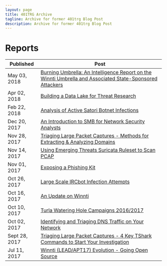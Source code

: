 ```yaml
---
layout: page
title: 401TRG Archive
tagline: Archive for former 401trg Blog Post
description: Archive for former 401trg Blog Post
---
```

# Reports

| Published | Post |
|-------------------------------------------------------------------------------------------------------------------|-----------------------------------------------------------------------------------------------------------------------------------------------------------------------------------------------------|
| May 03, 2018 | [Burning Umbrella: An Intelligence Report on the Winnti Umbrella and Associated State-Sponsored Attackers](pages/burning-umbrella.html) |
| Apr 02, 2018 | [Building a Data Lake for Threat Research](pages/building-a-data-lake-for-threat-research.html) |
| Feb 22, 2018 | [Analysis of Active Satori Botnet Infections](pages/analysis-of-active-satori-botnet-infections.html) |
| Dec 20, 2017 | [An Introduction to SMB for Network Security Analysts](pages/an-introduction-to-smb-for-network-security-analysts.html) | 
| Nov 28, 2017 | [Triaging Large Packet Captures - Methods for Extracting & Analyzing Domains](pages/triaging-large-packet-captures-methods-for-extracting-analyzing-domains.html) |
| Nov 14, 2017 | [Using Emerging Threats Suricata Ruleset to Scan PCAP](pages/using-emergingthreats-suricata-ruleset-to-scan-pcap.html) |
| Nov 01, 2017 | [Exposing a Phishing Kit](pages/exposing-a-phishing-kit.html) |
| Oct 26, 2017 | [Large Scale IRCbot Infection Attempts](pages/large_scale_ircbot_infection_attempts.html) |
| Oct 16, 2017 | [An Update on Winnti](pages/an-update-on-winnti.html) |
| Oct 10, 2017 | [Turla Watering Hole Campaigns 2016/2017](pages/turla-watering-hole-campaigns-2016-2017.html) |
| Oct 02, 2017 | [Identifying and Triaging DNS Traffic on Your Network](pages/identifying-and-triaging-dns-traffic-on-your-network.html) |
| Sept 28, 2017 | [Triaging Large Packet Captures - 4 Key TShark Commands to Start Your Investigation](pages/triaging-large-packet-captures-4-key-tshark-commands-to-start-your-investigation.html) |
| Jul 11, 2017 | [Winnti (LEAD/APT17) Evolution - Going Open Source](pages/winnti-evolution-going-open-source.html) |
